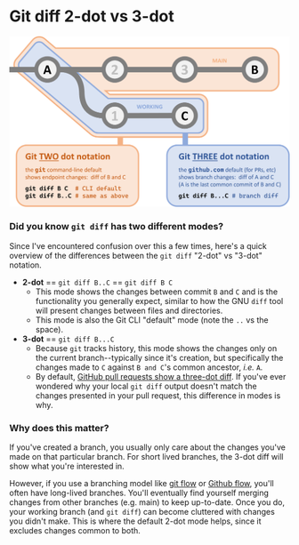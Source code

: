 # Git diff 2-dot vs 3-dot

![img](docs/git-diff-2v3-dots.png)

### Did you know `git diff` has two different modes?

Since I've encountered confusion over this a few times, here's a quick overview
of the differences between the `git diff` "2-dot" vs "3-dot" notation.

* **2-dot** == `git diff B..C` == `git diff B C`
  * This mode shows the changes between commit `B` and `C` and is the
    functionality you generally expect, similar to how the GNU `diff` tool will
    present changes between files and directories.
  * This mode is also the Git CLI "default" mode (note the `..` vs the space).
* **3-dot** == `git diff B...C`
  * Because `git` tracks history, this mode shows the changes only on the
    current branch--typically since it's creation, but specifically the changes
    made to `C` against `B and C`'s common ancestor, _i.e._ `A`.
  * By default, [GitHub pull requests show a three-dot diff].  If you've ever
    wondered why your local `git diff` output doesn't match the changes
    presented in your pull request, this difference in modes is why.

### Why does this matter?

If you've created a branch, you usually only care about the changes you've made
on that particular branch.  For short lived branches, the 3-dot diff will show
what you're interested in.  

However, if you use a branching model like [git flow] or [Github flow], you'll
often have long-lived branches.  You'll eventually find yourself merging changes
from other branches (e.g. main) to keep up-to-date.  Once you do, your working
branch (and `git diff`) can become cluttered with changes you didn't make.  This
is where the default 2-dot mode helps, since it excludes changes common to both.

[git flow]: https://nvie.com/posts/a-successful-git-branching-model/
[Github flow]: https://docs.github.com/en/get-started/quickstart/github-flow
[GitHub pull requests show a three-dot diff]: https://docs.github.com/en/pull-requests/collaborating-with-pull-requests/proposing-changes-to-your-work-with-pull-requests/about-comparing-branches-in-pull-requests
